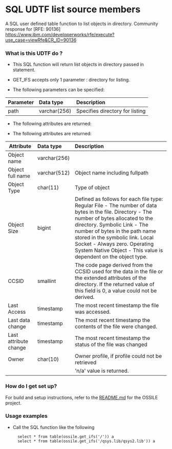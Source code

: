 
# SQL UDTF list source members #

A SQL user defined table function to list objects in directory.
Community response for [RFE: 90136] https://www.ibm.com/developerworks/rfe/execute?use_case=viewRfe&CR_ID=90136

### What is this UDTF do ? ###

* This SQL function will return list objects in directory passed in statement.  

* GET_IFS accepts only 1 parameter :  directory for listing. 
* The following parameters can be specified:

Parameter                          | Data type                     | Description
-----------------------------------|:------------------------------|:------------------------------------------
path			                   | varchar(256)                  | Specifies directory for listing

* The following attributes are returned:

* The following attributes are returned:

Attribute                          | Data type                     | Description
-----------------------------------|:------------------------------|:------------------------------------------
Object name                        | varchar(256)                  | 
Object full name                   | varchar(512)                  | Object name including fullpath
Object Type                        | char(11)                      | Type of object 
Object Size                        | bigint                        | Defined as follows for each file type: Regular File - The number of data bytes in the file. Directory - The number of bytes allocated to the directory. Symbolic Link - The number of bytes in the path name stored in the symbolic link. Local Socket - Always zero. Operating System Native Object - This value is dependent on the object type.
CCSID                              | smallint                      |  The code page derived from the CCSID used for the data in the file or the extended attributes of the directory. If the returned value of this field is 0, a value could not be derived.
Last Access                        | timestamp                     | The most recent timestamp the file was accessed.
Last data change                   | timestamp                     | The most recent timestamp the contents of the file were changed.
Last attribute change              | timestamp                     | The most recent timestamp the status of the file was changed
Owner                              | char(10)                      | Owner profile, if profile could not be retrieved 
                                   |                               |  'n/a' value is returned.




### How do I get set up? ###

For build and setup instructions, refer to the [README.md](../../README.md) for the OSSILE project.

### Usage examples ###

* Call the SQL function like the following 
 
		select * from table(ossile.get_ifs('/')) a 
		select * from table(ossile.get_ifs('/qsys.lib/qsys2.lib')) a 

